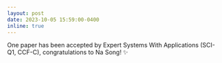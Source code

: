 ```yaml
---
layout: post
date: 2023-10-05 15:59:00-0400
inline: true
---
```


One paper has been accepted by Expert Systems With Applications (SCI-Q1, CCF-C), congratulations to Na Song! :sparkles:
